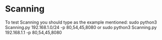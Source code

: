 # Scanning
To test Scanning you should type as the example mentioned: 
sudo python3 Scanning.py 192.168.1.0/24 -p 80,54,45,8080 or sudo python3 Scanning.py 192.168.1.1 -p 80,54,45,8080
